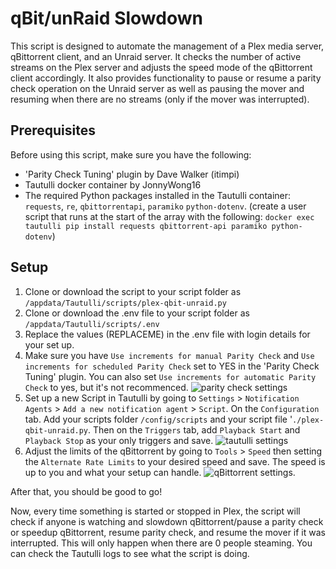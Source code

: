 # qBit/unRaid Slowdown

This script is designed to automate the management of a Plex media server, qBittorrent client, and an Unraid server. It checks the number of active streams on the Plex server and adjusts the speed mode of the qBittorrent client accordingly. It also provides functionality to pause or resume a parity check operation on the Unraid server as well as pausing the mover and resuming when there are no streams (only if the mover was interrupted).

## Prerequisites

Before using this script, make sure you have the following:

 - 'Parity Check Tuning' plugin by Dave Walker (itimpi)
 - Tautulli docker container by JonnyWong16
 - The required Python packages installed in the Tautulli container: `requests`, `re`, `qbittorrentapi`, `paramiko` `python-dotenv`. (create a user script that runs at the start of the array with the following: `docker exec tautulli pip install requests qbittorrent-api paramiko python-dotenv`)

## Setup

1. Clone or download the script to your script folder as `/appdata/Tautulli/scripts/plex-qbit-unraid.py`
2. Clone or download the .env file to your script folder as `/appdata/Tautulli/scripts/.env`
3. Replace the values (REPLACEME) in the .env file with login details for your set up.
4. Make sure you have `Use increments for manual Parity Check` and `Use increments for scheduled Parity Check` set to YES in the 'Parity Check Tuning' plugin. You can also set `Use increments for automatic Parity Check` to yes, but it's not recommenced.
![parity check settings](https://i.imgur.com/gsk4Auu.png)
5. Set up a new Script in Tautulli by going to `Settings` > `Notification Agents` > `Add a new notification agent` > `Script`. On the `Configuration` tab. Add your scripts folder `/config/scripts` and your script file '`./plex-qbit-unraid.py`. Then on the `Triggers` tab, add `Playback Start` and `Playback Stop` as your only triggers and save.
![tautulli settings](https://i.imgur.com/NdVRjmZ.png)
6. Adjust the limits of the qBittorrent by going to `Tools` > `Speed` then setting the `Alternate Rate Limits` to your desired speed and save. The speed is up to you and what your setup can handle.
![qBittorrent settings](https://i.imgur.com/Dl90CKZ.png).

After that, you should be good to go!

Now, every time something is started or stopped in Plex, the script will check if anyone is watching and slowdown qBittorrent/pause a parity check or speedup qBittorrent, resume parity check, and resume the mover if it was interrupted. This will only happen when there are 0 people steaming. You can check the Tautulli logs to see what the script is doing.
